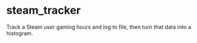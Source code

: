 # steam_tracker
Track a Steam user gaming hours and log to file, then turn that data into a histogram.
